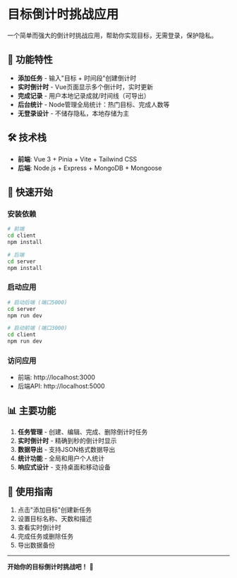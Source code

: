 # 目标倒计时挑战应用

一个简单而强大的倒计时挑战应用，帮助你实现目标，无需登录，保护隐私。

## 🚀 功能特性

- **添加任务** - 输入"目标 + 时间段"创建倒计时
- **实时倒计时** - Vue页面显示多个倒计时，实时更新
- **完成记录** - 用户本地记录成就/时间线（可导出）
- **后台统计** - Node管理全局统计：热门目标、完成人数等
- **无登录设计** - 不储存隐私，本地存储为主

## 🛠️ 技术栈

- **前端**: Vue 3 + Pinia + Vite + Tailwind CSS
- **后端**: Node.js + Express + MongoDB + Mongoose

## 🚀 快速开始

### 安装依赖

```bash
# 前端
cd client
npm install

# 后端
cd server
npm install
```

### 启动应用

```bash
# 启动后端 (端口5000)
cd server
npm run dev

# 启动前端 (端口3000)
cd client
npm run dev
```

### 访问应用

- 前端: http://localhost:3000
- 后端API: http://localhost:5000

## 📊 主要功能

1. **任务管理** - 创建、编辑、完成、删除倒计时任务
2. **实时倒计时** - 精确到秒的倒计时显示
3. **数据导出** - 支持JSON格式数据导出
4. **统计功能** - 全局和用户个人统计
5. **响应式设计** - 支持桌面和移动设备

## 🎯 使用指南

1. 点击"添加目标"创建新任务
2. 设置目标名称、天数和描述
3. 查看实时倒计时
4. 完成任务或删除任务
5. 导出数据备份

---

**开始你的目标倒计时挑战吧！** 🎯 
